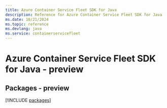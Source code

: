 ```yaml
---
title: Azure Container Service Fleet SDK for Java
description: Reference for Azure Container Service Fleet SDK for Java
ms.date: 10/21/2024
ms.topic: reference
ms.devlang: java
ms.service: containerservicefleet
---
```

# Azure Container Service Fleet SDK for Java - preview
## Packages - preview
[!INCLUDE [packages](container-service-fleet-index.md)]